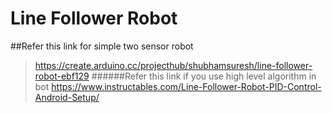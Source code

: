 # Line Follower Robot
##Refer this link for simple two sensor robot
>https://create.arduino.cc/projecthub/shubhamsuresh/line-follower-robot-ebf129
######Refer this link if you use high level algorithm in bot
>https://www.instructables.com/Line-Follower-Robot-PID-Control-Android-Setup/
